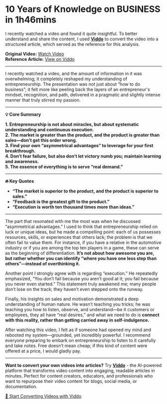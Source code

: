 # 10 Years of Knowledge on BUSINESS in 1h46mins

I recently watched a video and found it quite insightful. To better understand and share the content, I used **[Viddo](https://viddo.pro/)** to convert the video into a structured article, which served as the reference for this analysis.

**Original Video:** [Watch Video](https://www.youtube.com/watch?v=lHlf98ildiY)  
**Reference Article:** [View on Viddo](https://viddo.pro/zh/video-result/ff77b723-e0d5-4c6b-86aa-f7b4ca13fd96)

---

I recently watched a video, and the amount of information in it was overwhelming; it completely reshaped my understanding of entrepreneurship. The presentation was not just about “how to do business”; it felt more like peeling back the layers of an entrepreneur's mindset, recognition, and path, delivered in a pragmatic and slightly intense manner that truly stirred my passion.

---

**💡 Core Summary**

**1. Entrepreneurship is not about miracles, but about systematic understanding and continuous execution.**  
**2. The market is greater than the product, and the product is greater than sales—don’t get this order wrong.**  
**3. Find your own “asymmetrical advantages” to leverage for your first breakthrough.**  
**4. Don’t fear failure, but also don’t let victory numb you; maintain learning and awareness.**  
**5. The essence of everything is to serve “real demand.”**

---

**🔥 Key Quotes**

- **“The market is superior to the product, and the product is superior to sales.”**  
- **“Feedback is the greatest gift to the product.”**  
- **“Execution is worth ten thousand times more than ideas.”**

---

The part that resonated with me the most was when he discussed “asymmetrical advantages.” I used to think that entrepreneurship relied on luck or unique ideas, but he made a compelling point: each of us possesses resources, skills, or experiences that others lack; the problem is that we often fail to value them. For instance, if you have a relative in the automotive industry or if you are among the top ten players in a game, these can serve as the beginning of differentiation. **It’s not about how awesome you are, but rather whether you can identify “where you have one less step than others”—instead of overthinking it.**

Another point I strongly agree with is regarding “execution.” He repeatedly emphasized, “You don’t fail because you aren’t good at it; you fail because you never even started.” This statement truly awakened me; many people don’t lose on the track; they haven’t even stepped onto the runway.

Finally, his insights on sales and motivation demonstrated a deep understanding of human nature. He wasn’t teaching you tricks; he was teaching you how to listen, observe, and understand—be it customers or employees, they all have “real desires,” and what we need to do is **connect with this reality, rather than getting carried away in self-indulgence.**

After watching this video, I felt as if someone had opened my mind and rebooted my system—grounded, yet incredibly powerful. I recommend everyone preparing to embark on entrepreneurship to listen to it carefully and take notes. Free doesn’t mean cheap; if this kind of content were offered at a price, I would gladly pay.

---

**Want to convert your own videos into articles?** Try **[Viddo](https://viddo.pro/)** - the AI-powered platform that transforms video content into engaging, readable articles in minutes. Perfect for content creators, educators, and professionals who want to repurpose their video content for blogs, social media, or documentation.

[🚀 Start Converting Videos with Viddo](https://viddo.pro/)
